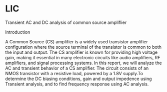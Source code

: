 # LIC
Transient AC and DC analysis of common source ampliflier 

Introduction

A Common Source (CS) amplifier is a widely used transistor amplifier configuration where the source terminal of the transistor is common to both the input and output. The CS amplifier is known for providing high voltage gain, making it essential in many electronic circuits like audio amplifiers, RF amplifiers, and signal processing systems. In this report, we will analyze the AC and transient behavior of a CS amplifier.
The circuit consists of an NMOS transistor with a resistive load, powered by a 1.8V supply.To determine the DC biasing conditions, gain and output impedence using Transient analysis, and to find frequency response using AC analysis.
